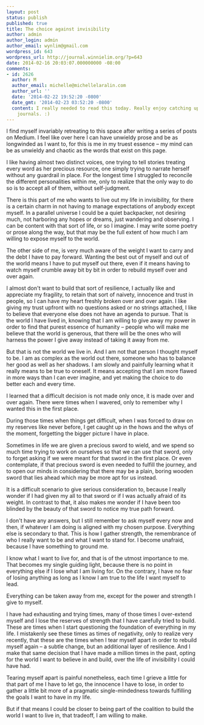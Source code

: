 ```yaml
---
layout: post
status: publish
published: true
title: The choice against invisibility
author: admin
author_login: admin
author_email: wynlim@gmail.com
wordpress_id: 643
wordpress_url: http://journal.winnielim.org/?p=643
date: 2014-02-16 20:03:07.000000000 -08:00
comments:
- id: 2626
  author: M
  author_email: michelle@michellelaralin.com
  author_url: ''
  date: '2014-02-22 19:52:20 -0800'
  date_gmt: '2014-02-23 03:52:20 -0800'
  content: I really needed to read this today. Really enjoy catching up with your
    journals. :)
---
```

I find myself invariably retreating to this space after writing a series of posts on Medium. I feel like over here I can have unwieldy prose and be as longwinded as I want to, for this is me in my truest essence – my mind can be as unwieldy and chaotic as the words that exist on this page. 

I like having almost two distinct voices, one trying to tell stories treating every word as her precious resource, one simply trying to narrate herself without any guardrail in place. For the longest time I struggled to reconcile the different personalities within me, only to realize that the only way to do so is to accept all of them, without self-judgment. 

There is this part of me who wants to live out my life in invisibility, for there is a certain charm in not having to manage expectations of anybody except myself. In a parallel universe I could be a quiet backpacker, not desiring much, not harboring any hopes or dreams, just wandering and observing. I can be content with that sort of life, or so I imagine. I may write some poetry or prose along the way, but that may be the full extent of how much I am willing to expose myself to the world. 

The other side of me, is very much aware of the weight I want to carry and the debt I have to pay forward. Wanting the best out of myself and out of the world means I have to put myself out there, even if it means having to watch myself crumble away bit by bit in order to rebuild myself over and over again. 

I almost don't want to build that sort of resilience, I actually like and appreciate my fragility, to retain that sort of naivety, innocence and trust in people, so I can have my heart freshly broken over and over again. I like giving my trust upfront with no questions asked or no strings attached, I like to believe that everyone else does not have an agenda to pursue. That is the world I have lived in, knowing that I am willing to give away my power in order to find that purest essence of humanity – people who will make me believe that the world is generous, that there will be the ones who will harness the power I give away instead of taking it away from me. 

But that is not the world we live in. And I am not that person I thought myself to be. I am as complex as the world out there, someone who has to balance her good as well as her shadows. I am slowly and painfully learning what it really means to be true to oneself. It means accepting that I am more flawed in more ways than I can ever imagine, and yet making the choice to do better each and every time. 

I learned that a difficult decision is not made only once, it is made over and over again. There were times when I wavered, only to remember why I wanted this in the first place. 

During those times when things get difficult, when I was forced to draw on my reserves like never before, I get caught up in the hows and the whys of the moment, forgetting the bigger picture I have in place. 

Sometimes in life we are given a precious sword to wield, and we spend so much time trying to work on ourselves so that we can use that sword, only to forget asking if we were meant for that sword in the first place. Or even contemplate, if that precious sword is even needed to fulfill the journey, and to open our minds in considering that there may be a plain, boring wooden sword that lies ahead which may be more apt for us instead. 

It is a difficult scenario to give serious consideration to, because I really wonder if I had given my all to that sword or if I was actually afraid of its weight. In contrast to that, it also makes me wonder if I have been too blinded by the beauty of that sword to notice my true path forward. 

I don't have any answers, but I still remember to ask myself every now and then, if whatever I am doing is aligned with my chosen purpose. Everything else is secondary to that. This is how I gather strength, the remembrance of who I really want to be and what I want to stand for. I become unafraid, because I have something to ground me. 

I know what I want to live for, and that is of the utmost importance to me. That becomes my single guiding light, because there is no point in everything else if I lose what I am living for. On the contrary, I have no fear of losing anything as long as I know I am true to the life I want myself to lead. 

Everything can be taken away from me, except for the power and strength I give to myself. 

I have had exhausting and trying times, many of those times I over-extend myself and I lose the reserves of strength that I have carefully tried to build. These are times when I start questioning the foundation of everything in my life. I mistakenly see these times as times of negativity, only to realize very recently, that these are the times when I tear myself apart in order to rebuild myself again – a subtle change, but an additional layer of resilience. And I make that same decision that I have made a million times in the past, opting for the world I want to believe in and build, over the life of invisibility I could have had. 

Tearing myself apart is painful nonetheless, each time I grieve a little for that part of me I have to let go, the innocence I have to lose, in order to gather a little bit more of a pragmatic single-mindedness towards fulfilling the goals I want to have in my life. 

But if that means I could be closer to being part of the coalition to build the world I want to live in, that tradeoff, I am willing to make.
